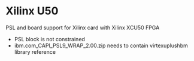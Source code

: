 # Xilinx U50
PSL and board support for Xilinx card with Xilinx XCU50 FPGA

* PSL block is not constrained
* ibm.com_CAPI_PSL9_WRAP_2.00.zip needs to contain virtexuplushbm library reference

